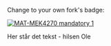 Change to your own fork's badge:

[![MAT-MEK4270 mandatory 1](https://github.com/MATMEK-4270/matmek4270-mandatory1-OleBB/actions/workflows/main.yml/badge.svg)](https://github.com/MATMEK-4270/matmek4270-mandatory1-OleBB/actions/workflows/main.yml)

Her står det tekst - hilsen Ole
